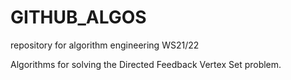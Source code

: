 # GITHUB_ALGOS
repository for algorithm engineering WS21/22

Algorithms for solving the Directed Feedback Vertex Set problem.
